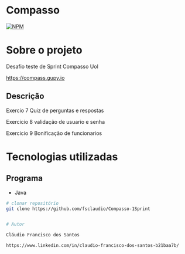 # Compasso

[![NPM](https://img.shields.io/npm/l/react)](https://github.com/fsclaudio/sds3-venda/blob/main/LICENSE) 

# Sobre o projeto

Desafio teste de Sprint Compasso Uol

https://compass.gupy.io

## Descrição 

Exercio 7 Quiz de perguntas e respostas

Exercicio 8 validação de usuario e senha

Exercicio 9 Bonificação de funcionarios

# Tecnologias utilizadas
## Programa
- Java

```bash
# clonar repositório
git clone https://github.com/fsclaudio/Compasso-1Sprint


# Autor

Cláudio Francisco dos Santos

https://www.linkedin.com/in/claudio-francisco-dos-santos-b21baa7b/
